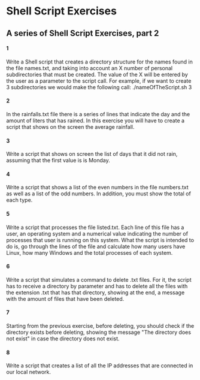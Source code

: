 Shell Script Exercises
======================
A series of Shell Script Exercises, part 2
----------------------------------------
#### 1
Write a Shell script that creates a directory structure for the names found in the file names.txt, and taking into account an X number of personal subdirectories that must be created. The value of the X will be entered by the user as a parameter to the script call. For example, if we want to create 3 subdirectories we would make the following call: ./nameOfTheScript.sh 3
#### 2
In the rainfalls.txt file there is a series of lines that indicate the day and the amount of liters that has rained. In this exercise you will have to create a script that shows on the screen the average rainfall.
#### 3
Write a script that shows on screen the list of days that it did not rain, assuming that the first value is is Monday.
#### 4
Write a script that shows a list of the even numbers in the file numbers.txt as well as a list of the odd numbers. In addition, you must show the total of each type.
#### 5
Write a script that processes the file listed.txt. Each line of this file has a user, an operating system and a numerical value indicating the number of processes that user is running on this system. What the script is intended to do is, go through the lines of the file and calculate how many users have Linux, how many Windows and the total processes of each system.
#### 6
Write a script that simulates a command to delete .txt files. For it, the script has to receive a directory by parameter and has to delete all the files with the extension .txt that has that directory, showing at the end, a message with the amount of files that have been deleted.
#### 7
Starting from the previous exercise, before deleting, you should check if the directory exists before deleting, showing the message "The directory does not exist" in case the directory does not exist.
#### 8
Write a script that creates a list of all the IP addresses that are connected in our local network.
